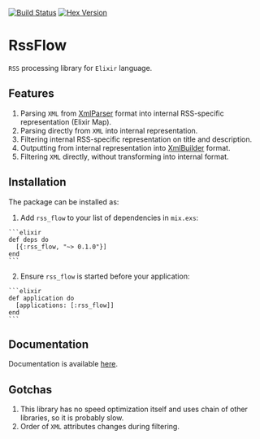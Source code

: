 [![Build Status](https://travis-ci.org/denispeplin/rss_flow.svg?branch=master)](https://travis-ci.org/denispeplin/rss_flow)
[![Hex Version](https://img.shields.io/hexpm/v/rss_flow.svg)](https://hex.pm/packages/rss_flow)

# RssFlow

`RSS` processing library for `Elixir` language.

## Features

1. Parsing `XML` from [XmlParser](https://github.com/denispeplin/xml_parser)
format into internal RSS-specific representation (Elixir Map).
2. Parsing directly from `XML` into internal representation.
2. Filtering internal RSS-specific representation on title and description.
3. Outputting from internal representation into
[XmlBuilder](https://github.com/joshnuss/xml_builder) format.
4. Filtering `XML` directly, without transforming into internal format.

## Installation

The package can be installed as:

  1. Add `rss_flow` to your list of dependencies in `mix.exs`:

    ```elixir
    def deps do
      [{:rss_flow, "~> 0.1.0"}]
    end
    ```

  2. Ensure `rss_flow` is started before your application:

    ```elixir
    def application do
      [applications: [:rss_flow]]
    end
    ```

## Documentation

Documentation is available [here](https://hexdocs.pm/rss_flow).

## Gotchas

1. This library has no speed optimization itself and uses chain of other libraries,
so it is probably slow.
2. Order of `XML` attributes changes during filtering.
